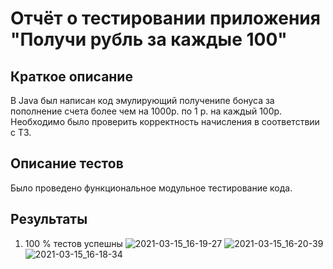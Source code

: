 # Отчёт о тестировании приложения "Получи рубль за каждые 100"

## Краткое описание

В Java был написан код эмулирующий полученипе бонуса за пополнение счета более чем на 1000р. по 1 р. на каждый 100р.
Необходимо было проверить корректность начисления в соответствии с ТЗ. 

## Описание тестов

Было проведено функциональное модульное тестирование кода. 

## Результаты

1. 100 % тестов успешны
![2021-03-15_16-19-27](https://user-images.githubusercontent.com/79049943/111165302-edc7d700-85af-11eb-9ec9-cd28dc7e60d2.png)
![2021-03-15_16-20-39](https://user-images.githubusercontent.com/79049943/111165313-ef919a80-85af-11eb-98ec-cc1f111985a3.png)
![2021-03-15_16-18-34](https://user-images.githubusercontent.com/79049943/111165314-ef919a80-85af-11eb-8cb5-3a5f9b3551b8.png)
